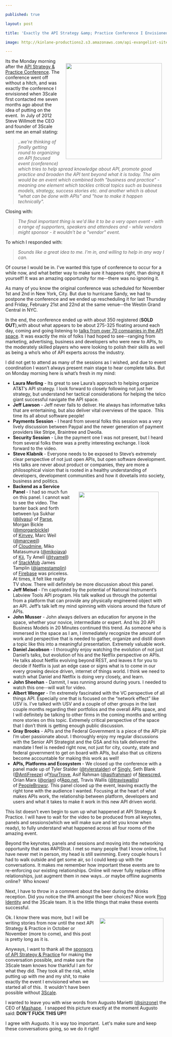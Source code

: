 ---
published: true
layout: post
title: 'Exactly the API Strategy &amp; Practice Conference I Envisioned'
image: http://kinlane-productions2.s3.amazonaws.com/api-evangelist-site/blog/api-strategy-practice-steve-kin-open.jpg
---

<p><img style="padding: 15px;" src="https://s3.amazonaws.com/kinlane-productions2/events/api-strategy-practice-conference/api-strategy-practice-steve-kin-open.jpg" alt="" width="300" align="right" />
<p>Its the Monday morning after the <a href="http://www.apistrategyconference.com/">API Strategy &amp; Practice Conference</a>.  The conference went off without a hitch, and was exactly the conference I envisioned when 3Scale first contacted me seven months ago about the idea of putting on the event. &nbsp;In July of 2012 Steve Willmott the CEO and founder of 3Scale sent me an email stating:
<blockquote><em>..we're thinking of finally getting round to organizing an API focused event (conference) which tries to help spread knowledge about API, promote good practice and broaden the API tent beyond what it is today. The aim would be an event which combined both "business and practice" - meaning one element which tackles critical topics such as business models, strategy, success stories etc. and another which is about "what can be done with APIs" and "how to make it happen technically".</em></blockquote>
<p>Closing with:
<blockquote><em>The final important thing is we'd like it to be a very open event - with a range of supporters, speakers and attendees and - while vendors might sponsor - it wouldn't be a "vendor" event.</em></blockquote>
<p>To which I responded with:
<blockquote><em>Sounds like a great idea to me.  I'm in, and willing to help in any way I can.</em></blockquote>
<p>Of course I would be in.  I&rsquo;ve wanted this type of conference to occur for a while now, and what better way to make sure it happens right, than doing it yourself!  It was an amazing opportunity for me--there was no ignoring it.
<p>As many of you know the original conference was scheduled for November 1st and 2nd in New York, City.  But due to hurricane Sandy, we had to postpone the conference and we ended up rescheduling it for last Thursday and Friday, February 21st and 22nd at the same venue--the Westin Grand Central in NYC.
<p>In the end, the conference ended up with about 350 registered (<strong>SOLD OUT</strong>),with about what appears to be about 275-325 floating around each day, coming and going listening to <a title="talks from over 70 companies in the API space" href="/2013/02/12/companies-that-are-speaking-at-api-strategy-practice/">talks from over 70 companies in the API space</a>.  It was exactly the mix of folks I had hoped to see--ranging from marketing, advertising, business and developers who were new to APIs, to the moderately skilled players who were looking to polish their skills as well as being a who&rsquo;s who of API experts across the industry.
<p>I did not get to attend as many of the sessions as I wished, and due to event coordination I wasn&rsquo;t always present main stage to hear complete talks. But on Monday morning here is what&rsquo;s fresh in my mind:
<ul class="mainlist">
<li><strong>Laura Merling</strong> - Its great to see Laura&rsquo;s approach to helping organize AT&amp;T&rsquo;s API strategy.  I look forward to closely following not just her strategy, but understand her tactical considerations for helping the telco giant successful navigate the API space.</li>
<li><strong>Jeff Lawson</strong> - Jeff never fails to deliver.  He always has informative talks that are entertaining, but also deliver vital overviews of the space. &nbsp;This time its all about software people!</li>
<li><strong>Payments Session</strong> - I heard from several folks this session was a very lively discussion between Paypal and the newer generation of payment providers like Stripe, Braintree and Dwolla.</li>
<li><strong>Security Session</strong> - Like the payment one I was not present, but I heard from several folks there was a pretty interesting exchange.  I look forward to the video.</li>
<li><strong>Steve Klabnik </strong>- Everyone needs to be exposed to Steve&rsquo;s extremely clear perspective of not just open APIs, but open software development.  His talks are never about product or companies, they are more a philosophical vision that is rooted in a healthy understanding of developers, development communities and how it dovetails into society, business and politics.</li>
<a href="https://3scale.net" target="_blank"><img style="padding: 25px;" src="https://s3.amazonaws.com/kinlane-productions2/api-service-providers/3scale-logo.jpg" alt="" width="250" align="right" /></a>
<li><strong>Backend as a Service Panel </strong>- I had so much fun on this panel.  I cannot wait to see the video.  The banter back and forth between <span>lya Sukhar (</span><a href="https://twitter.com/ilyasu">@ilyasu</a><span>) of&nbsp;</span><a href="https://www.parse.com/" target="_blank">Parse</a><span>, Morgan Bickle (</span><a href="https://twitter.com/morganbickle">@morganbickle</a><span>) of&nbsp;</span><a href="http://www.kinvey.com/" target="_blank">Kinvey</a><span>, Marc Weil (</span><a href="https://twitter.com/marcweil">@marcweil</a><span>) of&nbsp;</span><a href="https://cloudmine.me/" target="_blank">Cloudmine</a><span>, Miko Matasumura (</span><a href="https://twitter.com/mikojava">@mikojava</a><span>) of&nbsp;</span><a href="http://kii.com/" target="_blank">Kii</a><span>, Ty Amell (</span><a href="https://twitter.com/tyamell">@tyamell</a><span>) of&nbsp;</span><a href="https://www.stackmob.com/" target="_blank">StackMob</a><span>&nbsp;James Tamplin (</span><a href="https://twitter.com/jamestamplin">@jamestamplin</a><span>) of&nbsp;</span><a href="https://www.firebase.com/" target="_blank">Firebase</a> was priceless.  At times, it felt like reality TV show. There will definitely be more discussion about this panel.</li>
<li><strong>Jeff Meisel </strong>- I&rsquo;m captivated by the potential of National Instrument&rsquo;s Labview Tools API program.   His talk walked us through the potential from a platform that can provide any physically engineered object with an API.  Jeff&rsquo;s talk left my mind spinning with visions around the future of APIs.</li>
<li><strong>John Musser</strong> - John always delivers an education for anyone in the space, whether your novice, intermediate or expert.  And his 20 API Business Models in 20 Minutes continued this trend.  As someone who is immersed in the space as I am, I immediately recognize the amount of work and perspective that is needed to gather, organize and distill down a topic like this into a meaningful presentation.  Extremely valuable work.</li>
<li><strong>Daniel Jacobson </strong>- I thoroughly enjoy watching the evolution of not just Daniel&rsquo;s talks, but evolution of his and the Netflix perspective on APIs.  He talks about Netflix evolving beyond REST, and leaves it for you to decide if Netflix is just an edge case or signs what is to come in our every growing device driven, internet of things world.  I think we need to watch what Daniel and Netflix is doing very closely, and learn. </li>
<li><strong>John Sheehan</strong> - Dammit, I was running around during yours. I needed to watch this one--will wait for video.</li>
<li><strong>Albert Wenger</strong> - I&rsquo;m extremely fascinated with the VC perspective of all things API.  Especially one that is focused on the &ldquo;network effect&rdquo; like USV is.  I&rsquo;ve talked with USV and a couple of other groups in the last couple months regarding their portfolios and the overall APIs space, and I will definitely be talking to other firms in the coming months and writing more stories on this topic.  Extremely critical perspective of the space that I don&rsquo;t think is getting enough public discussion.</li>
<li><strong>Gray Brooks</strong> - APIs and the Federal Government is a piece of the API pie I&rsquo;m uber passionate about.  I thoroughly enjoy my regular discussions with the Senior API Strategist and the GSA and his talk delivered the mandate I feel is needed right now, not just for city, county, state and federal government to get on board with APIs, but also that us citizens become accountable for making this work as well!</li>
<li><strong>APIs, Platforms and Ecosystem </strong>- We closed up the conference with a panel made up of Tyler Stalder (<a href="https://twitter.com/tylerstalder">@tylerstalder</a>)&nbsp;of&nbsp;<a title="Singly" href="http://www.singly.com/" target="_blank">Singly</a>,&nbsp;Seth Blank (<a href="https://twitter.com/AntiFreeze">@AntiFreeze</a>) of<a title="YourTrove" href="https://www.yourtrove.com/">YourTrove</a>,&nbsp;Asif Rahman (<a href="https://twitter.com/asifrahman">@asifrahman</a>) of&nbsp;<a title="NewsCred" href="http://newscred.com/">Newscred</a>, Orian Marx (<a href="http://alpha.app.net/orian">@orian</a>) of<a title="App.net" href="https://join.app.net/">App.net</a>,&nbsp;Travis Wallis (<a href="https://twitter.com/traviswallis" target="_blank">@traviswallis</a>) of&nbsp;<a title="PeopleBrowsr" href="http://peoplebrowsr.com/" target="_blank">PeopleBrowsr</a>.  This panel closed up the event, leaving exactly the right tone with the audience I wanted.  Focusing at the heart of what makes APIs work, the relationship between platform, developers and users and what it takes to make it work in this new API driven world.</li>
</ul>
<p>This list doesn&rsquo;t even begin to sum up what happened at API Strategy &amp; Practice.  I will have to wait for the video to be produced from all keynotes, panels and sessions(which we will make sure and let you know when ready), to fully understand what happened across all four rooms of the amazing event.
<p>Beyond the keynotes, panels and sessions and moving into the networking opportunity that was #APIStrat.  I met so many people that I know online, but have never met in person, my head is still swimming.   Every couple hours I had to walk outside and get some air, so I could keep up with the conversations.  It makes me remember how important these events are to re-enforcing our existing relationships.  Online will never fully replace offline relationships, just augment them in new ways...or maybe offline augments online? &nbsp;Who knows!
<p>Next, I have to throw in a comment about the beer during the drinks reception.  Did you notice the IPA amongst the beer choices?  Nice work <a title="Ping Identity" href="https://www.pingidentity.com/">Ping Identity</a> and the 3Scale team.  It is the little things that make these events successful.
<p><img style="padding: 10px;" src="https://s3.amazonaws.com/kinlane-productions2/events/api-strategy-practice-conference/augusto-marietta-mashape-apistrat.jpg" alt="" width="200" align="right" />
<p>Ok. I know there was more, but I will be writing stories from now until the next API Strategy &amp; Practice in October or November (more to come), and this post is pretty long as it is.
<p>Anyways, I want to thank all the <a href="http://www.apistrategyconference.com/sponsors.php">sponsors of API Strategy &amp; Practice</a> for making the conversation possible, and make sure the 3Scale team knows how thankful I am for what they did.  They took all the risk, while putting up with me and my shit, to make exactly the event I envisioned when we started all of this. &nbsp;It wouldn't have been possible without <a title="3Scale" href="https://3scale.net">3Scale</a>.
<p>I wanted to leave you with wise words from <span>Augusto Marietti&nbsp;(</span><a href="https://twitter.com/sinzone">@sinzone)</a><span>&nbsp;the CEO of&nbsp;</span><a title="Mashape" href="http://mashape.com/">Mashape</a>. &nbsp;I snapped this picture exactly at the moment Augusto said:<strong>&nbsp;DON'T FUCK THIS UP!!</strong>&nbsp;
<p>I agree with Augusto. It is way too important. &nbsp;Let's make sure and keep these conversations going, so we do it right! &nbsp;

